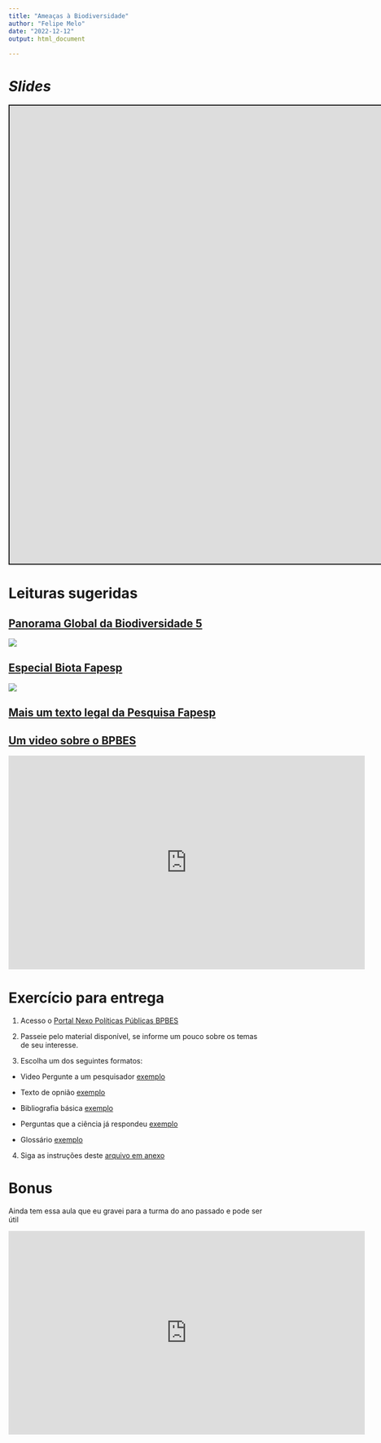 ```yaml
---
title: "Ameaças à Biodiversidade"
author: "Felipe Melo"
date: "2022-12-12"
output: html_document
    
---
```


<script src="/rmarkdown-libs/clipboard/clipboard.min.js"></script>
<link href="/rmarkdown-libs/shareon/shareon.min.css" rel="stylesheet" />
<script src="/rmarkdown-libs/shareon/shareon.min.js"></script>
<link href="/rmarkdown-libs/xaringanExtra-shareagain/shareagain.css" rel="stylesheet" />
<script src="/rmarkdown-libs/xaringanExtra-shareagain/shareagain.js"></script>
<script src="/rmarkdown-libs/fitvids/fitvids.min.js"></script>

# *Slides*

<div class="shareagain" style="min-width:300px;margin:1em auto;" data-exeternal="1">
<iframe src="https://ecoaplic.org/slides_aulas/eco_geral2/aula3_ameaças.html#1" width="1600" height="900" style="border:2px solid currentColor;" loading="lazy" allowfullscreen></iframe>
<script>fitvids('.shareagain', {players: 'iframe'});</script>
</div>

# Leituras sugeridas

## [Panorama Global da Biodiversidade 5](https://www.unep.org/pt-br/resources/relatorios/panorama-da-biodiversidade-global-gbo-5)

![](https://www.ramsar.org/sites/default/files/pictures/news/gbo5-card2_0.png)

## [Especial Biota Fapesp](https://revistapesquisa.fapesp.br/entre-desafios-conceitos-e-ameacas/)

![](https://revistapesquisa.fapesp.br/wp-content/uploads/2013/03/050-055_Biota_205-1gde.jpg)

## [Mais um texto legal da Pesquisa Fapesp](https://revistapesquisa.fapesp.br/perda-de-biodiversidade-ameaca-bem-estar-das-geracoes-atuais-e-futuras/)

## [Um video sobre o BPBES](https://www.youtube.com/watch?v=QeFMZuyUSEs)

<iframe width="700" height="420" src="https://www.youtube.com/embed/QeFMZuyUSEs" title="YouTube video player" frameborder="0" allow="accelerometer; autoplay; clipboard-write; encrypted-media; gyroscope; picture-in-picture" allowfullscreen>
</iframe>

# Exercício para entrega

1)  Acesso o [Portal Nexo Políticas Públicas BPBES](https://pp.nexojornal.com.br/parceiros/BPBES/)

2)  Passeie pelo material disponível, se informe um pouco sobre os temas de seu interesse.

3)  Escolha um dos seguintes formatos:

- Video Pergunte a um pesquisador [exemplo](https://pp.nexojornal.com.br/pergunte-a-um-pesquisador/2020/09/01/Ra%C3%ADsa-Vieira-unidades-de-conserva%C3%A7%C3%A3o-da-natureza-no-Brasil)

- Texto de opnião [exemplo](https://pp.nexojornal.com.br/opiniao/2021/Sustentabilidade-demanda-di%C3%A1logo-e-n%C3%A3o-remendos)

- Bibliografia básica [exemplo](https://pp.nexojornal.com.br/bibliografia-basica/2020/Amaz%C3%B4nia-e-queimadas)

- Perguntas que a ciência já respondeu [exemplo](https://pp.nexojornal.com.br/perguntas-que-a-ciencia-ja-respondeu/2020/As-dimens%C3%B5es-da-%C3%A1gua-e-dos-ambientes-aqu%C3%A1ticos)

- Glossário [exemplo](https://pp.nexojornal.com.br/glossario/Biodiversidade-e-servi%C3%A7os-ecossist%C3%AAmicos)

4)  Siga as instruções deste [arquivo em anexo](https://fplmelo.github.io/ecogeral2/data/roteiros.docx)

# Bonus

Ainda tem essa aula que eu gravei para a turma do ano passado e pode ser útil

<iframe width="700" height="400" src="https://www.youtube.com/embed/pxyIqDbljKc" title="YouTube video player" frameborder="0" allow="accelerometer; autoplay; clipboard-write; encrypted-media; gyroscope; picture-in-picture" allowfullscreen>
</iframe>
